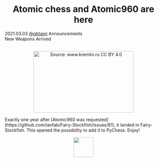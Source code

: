 <h1 align="center">Atomic chess and Atomic960 are here</h1>

<div class="meta-headline">
    <div class= "meta">
        <span class="text">2021.03.03</span>
        <span class="text"><a href="/@/gbtami">@gbtami</a></span>
        <span class="text">Announcements</span>
    </div>
    <div class= "headline">New Weapons Arrived</div>
</div>
</br>

<p align="center">
    <img src="https://cdn.jsdelivr.net/gh/gbtami/pychess-variants/static/images/RS-24.jpg" title="Source: www.kremlin.ru CC BY 4.0" width="320" height="197">
</p>
Exactly one year after [Atomic960 was requested](https://github.com/ianfab/Fairy-Stockfish/issues/81), it landed in Fairy-Stockfish. This opened the possibility to add it to PyChess. Enjoy!
<br>
<p align="center">
    <img src="https://cdn.jsdelivr.net/gh/gbtami/pychess-variants/static/icons/Atomic960.svg" width="64" height="64">
</p>
